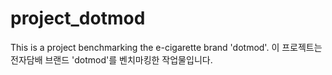 # project_dotmod

This is a project benchmarking the e-cigarette brand 'dotmod'.
이 프로젝트는 전자담배 브랜드 'dotmod'를 벤치마킹한 작업물입니다.
